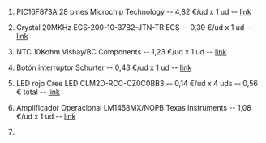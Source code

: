 1. PIC16F873A 28 pines Microchip Technology -- 4,82 €/ud x 1 ud --
[link](https://www.mouser.es/ProductDetail/Microchip-Technology/PIC16F873A-E-SO?qs=rh436G1KrYw0cpTSpOxOjQ%3D%3D)

2. Crystal 20MKHz ECS-200-10-37B2-JTN-TR ECS -- 0,39 €/ud x 1 ud --
[link](https://www.mouser.es/ProductDetail/ECS/ECS-200-10-37B2-JTN-TR?qs=aP1CjGhiNiGUus5uYaDTGg%3D%3D)

3. NTC 10Kohm Vishay/BC Components -- 1,23 €/ud x 1 ud --
[link](https://www.mouser.es/ProductDetail/Vishay-BC-Components/NTCLE350E4103FLB0?qs=sGAEpiMZZMv0NwlthflBiw5q9k5PXlRvUgeKSGBurUA%3D)

4. Botón interruptor Schurter -- 0,43 €/ud x 1 ud --
[link](https://www.mouser.es/ProductDetail/Schurter/1301931424?qs=GIi83qBHgilkrMwKiiKACQ%3D%3D&mgh=1&vip=1&gclid=Cj0KCQiAu62QBhC7ARIsALXijXSUUMyjvqhzy5qK-pRrcAS0nCTLDvpNms5FvR8FubSB-2lUTFsvWGsaAiBoEALw_wcB)

5. LED rojo Cree LED CLM2D-RCC-CZ0C0BB3 -- 0,14 €/ud x 4 uds -- 0,56 € total -- 
[link](https://www.mouser.es/ProductDetail/Cree-LED/CLM2D-RCC-CZ0C0BB3?qs=sGAEpiMZZMvyj6n1w4pZDz9nvxQ%2FaIylQBE4vpEhHFqpGtm4vcGdVA%3D%3D)

6. Amplificador Operacional LM1458MX/NOPB Texas Instruments -- 1,08 €/ud x 1 ud --
[link](https://www.mouser.es/ProductDetail/Texas-Instruments/LM1458MX-NOPB?qs=X1J7HmVL2ZEdp3OcgROSyw%3D%3D)

7.
